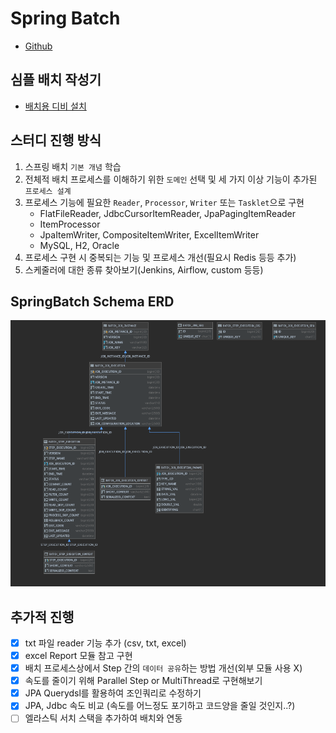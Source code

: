 # Spring Batch

* [Github](https://github.com/spring-org/springbatch-in-action)

## 심플 배치 작성기

- [배치용 디비 설치](/batch-study/contents/_1.md)

## 스터디 진행 방식

1. 스프링 배치 `기본 개념` 학습
2. 전체적 배치 프로세스를 이해하기 위한 `도메인` 선택 및 세 가지 이상 기능이 추가된 `프로세스 설계`
3. 프로세스 기능에 필요한 `Reader`, `Processor`, `Writer` 또는 `Tasklet`으로 구현
	* FlatFileReader, JdbcCursorItemReader, JpaPagingItemReader
	* ItemProcessor
	* JpaItemWriter, CompositeItemWriter, ExcelItemWriter
	* MySQL, H2, Oracle
4. 프로세스 구현 시 중복되는 기능 및 프로세스 개선\(필요시 Redis 등등 추가\)
5. 스케줄러에 대한 종류 찾아보기\(Jenkins, Airflow, custom 등등\)

## SpringBatch Schema ERD

![erd](../.gitbook/assets/springbatch_schema_erd.png)

## 추가적 진행

* [x] txt 파일 reader 기능 추가 \(csv, txt, excel\)
* [x] excel Report 모듈 참고 구현
* [x] 배치 프로세스상에서 Step 간의 `데이터 공유`하는 방법 개선\(외부 모듈 사용 X\)
* [x] 속도를 줄이기 위해 Parallel Step or MultiThread로 구현해보기
* [x] JPA Querydsl를 활용하여 조인쿼리로 수정하기
* [x] JPA, Jdbc 속도 비교 \(속도를 어느정도 포기하고 코드양을 줄일 것인지..?\)
* [ ] 엘라스틱 서치 스택을 추가하여 배치와 연동

